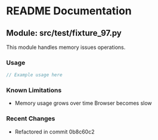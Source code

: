 # README Documentation

## Module: src/test/fixture_97.py

This module handles memory issues operations.

### Usage

```javascript
// Example usage here
```

### Known Limitations

- Memory usage grows over time Browser becomes slow

### Recent Changes

- Refactored in commit 0b8c60c2
